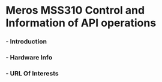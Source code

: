 # Meros MSS310 Control and Information of API operations

### - Introduction

### - Hardware Info

### - URL Of Interests
